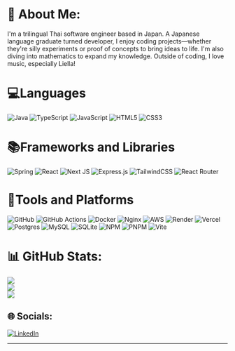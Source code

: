 # 💫 About Me:
I'm a trilingual Thai software engineer based in Japan. A Japanese language graduate turned developer, I enjoy coding projects—whether they're silly experiments or proof of concepts to bring ideas to life. I'm also diving into mathematics to expand my knowledge. Outside of coding, I love music, especially Liella!


# 💻Languages
![Java](https://img.shields.io/badge/Java-%23ED8B00.svg?style=for-the-badge&logo=openjdk&logoColor=white)
![TypeScript](https://img.shields.io/badge/TypeScript-%23007ACC.svg?style=for-the-badge&logo=typescript&logoColor=white)
![JavaScript](https://img.shields.io/badge/JavaScript-%23323330.svg?style=for-the-badge&logo=javascript&logoColor=%23F7DF1E)
![HTML5](https://img.shields.io/badge/HTML5-%23E34F26.svg?style=for-the-badge&logo=html5&logoColor=white)
![CSS3](https://img.shields.io/badge/CSS3-1572B6?style=for-the-badge&logo=css3&logoColor=white)

# 📚Frameworks and Libraries
![Spring](https://img.shields.io/badge/Spring-%236DB33F.svg?style=plastic&logo=spring&logoColor=white)
![React](https://img.shields.io/badge/React-%2320232a.svg?style=plastic&logo=react&logoColor=%2361DAFB)
![Next JS](https://img.shields.io/badge/Next-black?style=plastic&logo=next.js&logoColor=white)
![Express.js](https://img.shields.io/badge/Express.js-%23404d59.svg?style=plastic&logo=express&logoColor=%2361DAFB)
![TailwindCSS](https://img.shields.io/badge/TailwindCSS-%2338B2AC.svg?style=plastic&logo=tailwind-css&logoColor=white)
![React Router](https://img.shields.io/badge/React_Router-CA4245?style=plastic&logo=react-router&logoColor=white)

# 🧰Tools and Platforms
![GitHub](https://img.shields.io/badge/GitHub-%23121011.svg?style=plastic&logo=github&logoColor=white)
![GitHub Actions](https://img.shields.io/badge/GitHub_Actions-%232671E5.svg?style=plastic&logo=githubactions&logoColor=white)
![Docker](https://img.shields.io/badge/Docker-%230db7ed.svg?style=plastic&logo=docker&logoColor=white)
![Nginx](https://img.shields.io/badge/Nginx-%23009639.svg?style=plastic&logo=nginx&logoColor=white)
![AWS](https://img.shields.io/badge/AWS-%23FF9900.svg?style=plastic&logo=amazon-aws&logoColor=white)
![Render](https://img.shields.io/badge/Render-%46E3B7.svg?style=plastic&logo=render&logoColor=white)
![Vercel](https://img.shields.io/badge/Vercel-%23000000.svg?style=plastic&logo=vercel&logoColor=white)
![Postgres](https://img.shields.io/badge/Postgres-%23316192.svg?style=plastic&logo=postgresql&logoColor=white)
![MySQL](https://img.shields.io/badge/MySQL-4479A1.svg?style=plastic&logo=mysql&logoColor=white)
![SQLite](https://img.shields.io/badge/SQLite-%2307405e.svg?style=plastic&logo=sqlite&logoColor=white)
![NPM](https://img.shields.io/badge/NPM-%23CB3837.svg?style=plastic&logo=npm&logoColor=white)
![PNPM](https://img.shields.io/badge/PNPM-%234a4a4a.svg?style=plastic&logo=pnpm&logoColor=f69220)
![Vite](https://img.shields.io/badge/Vite-%23646CFF.svg?style=plastic&logo=vite&logoColor=white)


# 📊 GitHub Stats:
![](https://github-readme-stats.vercel.app/api?username=chatinunk97&theme=dark&hide_border=false&include_all_commits=true&count_private=false)<br/>
![](https://github-readme-streak-stats.herokuapp.com/?user=chatinunk97&theme=dark&hide_border=false)<br/>
![](https://github-readme-stats.vercel.app/api/top-langs/?username=chatinunk97&theme=dark&hide_border=false&include_all_commits=true&count_private=false&layout=compact)

## 🌐 Socials:
[![LinkedIn](https://img.shields.io/badge/LinkedIn-%230077B5.svg?logo=linkedin&logoColor=white)](https://www.linkedin.com/in/chatinun-komuthanon-449a051a9/) 


---
<!-- Proudly created with GPRM ( https://gprm.itsvg.in ) -->
